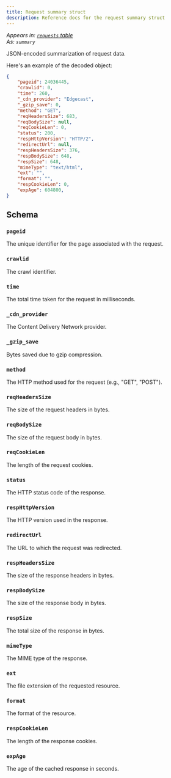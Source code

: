 ```yaml
---
title: Request summary struct
description: Reference docs for the request summary struct
---
```


_Appears in: [`requests` table](/reference/tables/requests/#summary)_\
_As: `summary`_

JSON-encoded summarization of request data.

Here's an example of the decoded object:

```json
{
    "pageid": 24036445,
    "crawlid": 0,
    "time": 260,
    "_cdn_provider": "Edgecast",
    "_gzip_save": 0,
    "method": "GET",
    "reqHeadersSize": 683,
    "reqBodySize": null,
    "reqCookieLen": 0,
    "status": 200,
    "respHttpVersion": "HTTP/2",
    "redirectUrl": null,
    "respHeadersSize": 376,
    "respBodySize": 648,
    "respSize": 648,
    "mimeType": "text/html",
    "ext": "",
    "format": "",
    "respCookieLen": 0,
    "expAge": 604800,
}
```

## Schema

### `pageid`

The unique identifier for the page associated with the request.

### `crawlid`

The crawl identifier.

### `time`

The total time taken for the request in milliseconds.

### `_cdn_provider`

The Content Delivery Network provider.

### `_gzip_save`

Bytes saved due to gzip compression.

### `method`

The HTTP method used for the request (e.g., "GET", "POST").

### `reqHeadersSize`

The size of the request headers in bytes.

### `reqBodySize`

The size of the request body in bytes.

### `reqCookieLen`

The length of the request cookies.

### `status`

The HTTP status code of the response.

### `respHttpVersion`

The HTTP version used in the response.

### `redirectUrl`

The URL to which the request was redirected.

### `respHeadersSize`

The size of the response headers in bytes.

### `respBodySize`

The size of the response body in bytes.

### `respSize`

The total size of the response in bytes.

### `mimeType`

The MIME type of the response.

### `ext`

The file extension of the requested resource.

### `format`

The format of the resource.

### `respCookieLen`

The length of the response cookies.

### `expAge`

The age of the cached response in seconds.
